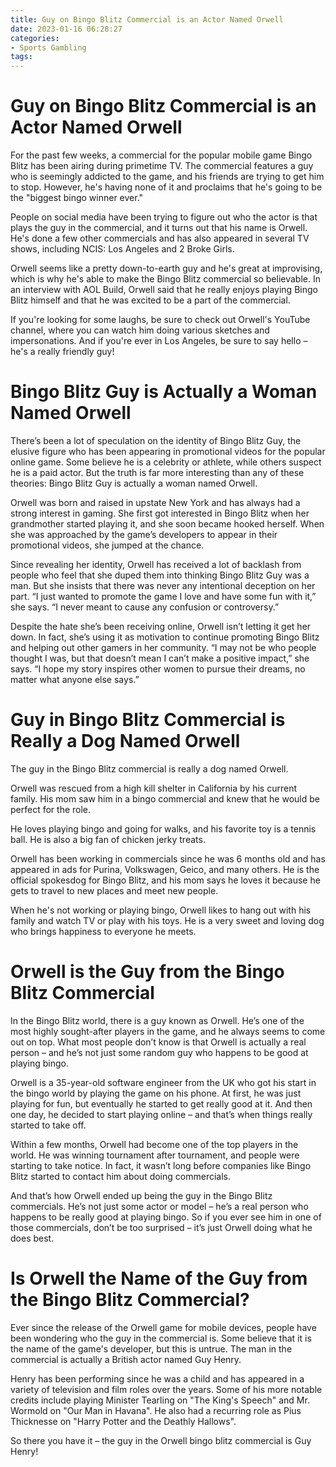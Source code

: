 ```yaml
---
title: Guy on Bingo Blitz Commercial is an Actor Named Orwell
date: 2023-01-16 06:28:27
categories:
- Sports Gambling
tags:
---
```



#  Guy on Bingo Blitz Commercial is an Actor Named Orwell

For the past few weeks, a commercial for the popular mobile game Bingo Blitz has been airing during primetime TV. The commercial features a guy who is seemingly addicted to the game, and his friends are trying to get him to stop. However, he's having none of it and proclaims that he's going to be the "biggest bingo winner ever."

People on social media have been trying to figure out who the actor is that plays the guy in the commercial, and it turns out that his name is Orwell. He's done a few other commercials and has also appeared in several TV shows, including NCIS: Los Angeles and 2 Broke Girls.

Orwell seems like a pretty down-to-earth guy and he's great at improvising, which is why he's able to make the Bingo Blitz commercial so believable. In an interview with AOL Build, Orwell said that he really enjoys playing Bingo Blitz himself and that he was excited to be a part of the commercial.

If you're looking for some laughs, be sure to check out Orwell's YouTube channel, where you can watch him doing various sketches and impersonations. And if you're ever in Los Angeles, be sure to say hello – he's a really friendly guy!

#  Bingo Blitz Guy is Actually a Woman Named Orwell

There’s been a lot of speculation on the identity of Bingo Blitz Guy, the elusive figure who has been appearing in promotional videos for the popular online game. Some believe he is a celebrity or athlete, while others suspect he is a paid actor. But the truth is far more interesting than any of these theories: Bingo Blitz Guy is actually a woman named Orwell.

Orwell was born and raised in upstate New York and has always had a strong interest in gaming. She first got interested in Bingo Blitz when her grandmother started playing it, and she soon became hooked herself. When she was approached by the game’s developers to appear in their promotional videos, she jumped at the chance.

Since revealing her identity, Orwell has received a lot of backlash from people who feel that she duped them into thinking Bingo Blitz Guy was a man. But she insists that there was never any intentional deception on her part. “I just wanted to promote the game I love and have some fun with it,” she says. “I never meant to cause any confusion or controversy.”

Despite the hate she’s been receiving online, Orwell isn’t letting it get her down. In fact, she’s using it as motivation to continue promoting Bingo Blitz and helping out other gamers in her community. “I may not be who people thought I was, but that doesn’t mean I can’t make a positive impact,” she says. “I hope my story inspires other women to pursue their dreams, no matter what anyone else says.”

#  Guy in Bingo Blitz Commercial is Really a Dog Named Orwell

The guy in the Bingo Blitz commercial is really a dog named Orwell.

Orwell was rescued from a high kill shelter in California by his current family. His mom saw him in a bingo commercial and knew that he would be perfect for the role.

He loves playing bingo and going for walks, and his favorite toy is a tennis ball. He is also a big fan of chicken jerky treats.

Orwell has been working in commercials since he was 6 months old and has appeared in ads for Purina, Volkswagen, Geico, and many others. He is the official spokesdog for Bingo Blitz, and his mom says he loves it because he gets to travel to new places and meet new people.

When he's not working or playing bingo, Orwell likes to hang out with his family and watch TV or play with his toys. He is a very sweet and loving dog who brings happiness to everyone he meets.

#  Orwell is the Guy from the Bingo Blitz Commercial

In the Bingo Blitz world, there is a guy known as Orwell. He’s one of the most highly sought-after players in the game, and he always seems to come out on top. What most people don’t know is that Orwell is actually a real person – and he’s not just some random guy who happens to be good at playing bingo.

Orwell is a 35-year-old software engineer from the UK who got his start in the bingo world by playing the game on his phone. At first, he was just playing for fun, but eventually he started to get really good at it. And then one day, he decided to start playing online – and that’s when things really started to take off.

Within a few months, Orwell had become one of the top players in the world. He was winning tournament after tournament, and people were starting to take notice. In fact, it wasn’t long before companies like Bingo Blitz started to contact him about doing commercials.

And that’s how Orwell ended up being the guy in the Bingo Blitz commercials. He’s not just some actor or model – he’s a real person who happens to be really good at playing bingo. So if you ever see him in one of those commercials, don’t be too surprised – it’s just Orwell doing what he does best.

#  Is Orwell the Name of the Guy from the Bingo Blitz Commercial?

Ever since the release of the Orwell game for mobile devices, people have been wondering who the guy in the commercial is. Some believe that it is the name of the game's developer, but this is untrue. The man in the commercial is actually a British actor named Guy Henry.

Henry has been performing since he was a child and has appeared in a variety of television and film roles over the years. Some of his more notable credits include playing Minister Tearling on "The King's Speech" and Mr. Wormold on "Our Man in Havana". He also had a recurring role as Pius Thicknesse on "Harry Potter and the Deathly Hallows".

So there you have it – the guy in the Orwell bingo blitz commercial is Guy Henry!